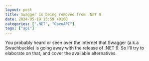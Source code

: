 ```yaml
---
layout: post
title: Swagger is being removed from .NET 9
date: 2024-05-19 15:59 +0100
categories: [".NET", "OpenAPI"]
tags: ["api"]
---
```


You probably heard or seen over the internet that Swagger (a.k.a Swachbuckle) is going away with the release of .NET 9. So I'll try to elaborate on that, and cover the available alternatives.
